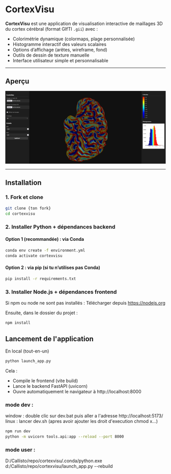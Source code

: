 # CortexVisu

**CortexVisu** est une application de visualisation interactive de maillages 3D du cortex cérébral (format GIfTI `.gii`) avec :

- Colorimétrie dynamique (colormaps, plage personnalisée)
- Histogramme interactif des valeurs scalaires
- Options d’affichage (arêtes, wireframe, fond)
- Outils de dessin de texture manuelle
- Interface utilisateur simple et personnalisable

---

## Aperçu


![alt text](https://github.com/maximedieudonne/cortexvisu/blob/master/asset/screen.JPG)

---

## Installation

### 1. Fork et clone

```bash
git clone {ton fork}
cd cortexvisu
```

### 2. Installer Python + dépendances backend

#### Option 1 (recommandée) : via Conda

```bash
conda env create -f environment.yml
conda activate cortexvisu
```

#### Option 2 : via pip (si tu n’utilises pas Conda)

```bash
pip install -r requirements.txt
```

### 3. Installer Node.js + dépendances frontend

Si npm ou node ne sont pas installés : Télécharger depuis https://nodejs.org

Ensuite, dans le dossier du projet :

```bash
npm install
```

## Lancement de l'application

En local (tout-en-un)

```bash
python launch_app.py
```

Cela : 
- Compile le frontend (vite build)
- Lance le backend FastAPI (uvicorn)
- Ouvre automatiquement le navigateur à http://localhost:8000


### mode dev : 

window : double clic sur dev.bat puis aller a l'adresse http://localhost:5173/
linux : lancer dev.sh (apres avoir ajouter les droit d'execution chmod x...)
```bash
npm run dev
python -m uvicorn tools.api:app --reload --port 8000
```

### mode user :
D:/Callisto/repo/cortexvisu/.conda/python.exe d:/Callisto/repo/cortexvisu/launch_app.py --rebuild